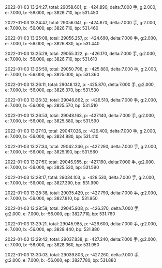 2022-01-03 13:24:27, total: 29058.601, p: -424.890, delta:7.000 手, g:2.000, e: 7.000, b: -56.000, ep: 3826.710, bp: 531.450

2022-01-03 13:24:47, total: 29056.041, p: -424.970, delta:7.000 手, g:2.000, e: 7.000, b: -56.000, ep: 3826.710, bp: 531.460

2022-01-03 13:25:08, total: 29056.257, p: -424.690, delta:7.000 手, g:2.000, e: 7.000, b: -56.000, ep: 3826.830, bp: 531.440

2022-01-03 13:25:29, total: 29055.322, p: -426.170, delta:7.000 手, g:2.000, e: 7.000, b: -56.000, ep: 3826.710, bp: 531.610

2022-01-03 13:25:50, total: 29050.796, p: -425.880, delta:7.000 手, g:2.000, e: 7.000, b: -56.000, ep: 3825.000, bp: 531.360

2022-01-03 13:26:11, total: 29048.132, p: -425.870, delta:7.000 手, g:2.000, e: 7.000, b: -56.000, ep: 3826.370, bp: 531.530

2022-01-03 13:26:32, total: 29046.862, p: -426.510, delta:7.000 手, g:2.000, e: 7.000, b: -56.000, ep: 3825.570, bp: 531.510

2022-01-03 13:26:53, total: 29048.163, p: -427.140, delta:7.000 手, g:2.000, e: 7.000, b: -56.000, ep: 3825.580, bp: 531.590

2022-01-03 13:27:13, total: 29047.026, p: -426.400, delta:7.000 手, g:2.000, e: 7.000, b: -56.000, ep: 3824.880, bp: 531.410

2022-01-03 13:27:34, total: 29042.246, p: -427.290, delta:7.000 手, g:2.000, e: 7.000, b: -56.000, ep: 3825.190, bp: 531.560

2022-01-03 13:27:57, total: 29046.955, p: -427.190, delta:7.000 手, g:2.000, e: 7.000, b: -56.000, ep: 3825.530, bp: 531.590

2022-01-03 13:28:17, total: 29034.103, p: -428.530, delta:7.000 手, g:2.000, e: 7.000, b: -56.000, ep: 3827.390, bp: 531.990

2022-01-03 13:28:38, total: 29035.429, p: -427.790, delta:7.000 手, g:2.000, e: 7.000, b: -56.000, ep: 3827.810, bp: 531.950

2022-01-03 13:28:59, total: 29045.908, p: -426.370, delta:7.000 手, g:2.000, e: 7.000, b: -56.000, ep: 3827.710, bp: 531.760

2022-01-03 13:29:21, total: 29045.985, p: -426.600, delta:7.000 手, g:2.000, e: 7.000, b: -56.000, ep: 3828.440, bp: 531.880

2022-01-03 13:29:42, total: 29037.838, p: -427.240, delta:7.000 手, g:2.000, e: 7.000, b: -56.000, ep: 3828.360, bp: 531.950

2022-01-03 13:30:03, total: 29039.803, p: -427.260, delta:7.000 手, g:2.000, e: 7.000, b: -56.000, ep: 3827.780, bp: 531.880